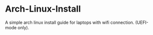 # Arch-Linux-Install
A simple arch linux install guide for laptops with wifi connection. (UEFI-mode only). 

